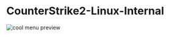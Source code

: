 # CounterStrike2-Linux-Internal

![cool menu preview](https://r2.e-z.host/bb3dfc85-7f7f-4dcb-8b0b-3a4af0aa57e4/wc3y232f1dql9b75tv.png)
